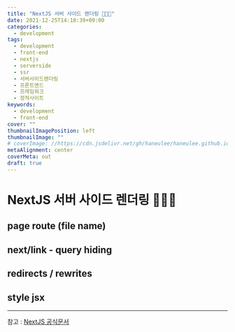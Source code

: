 ```yaml
---
title: "NextJS 서버 사이드 렌더링 👩🏻‍💻"
date: 2021-12-25T14:18:39+09:00
categories:
  - development
tags:
  - development
  - front-end
  - nextjs
  - serverside
  - ssr
  - 서버사이드렌더링
  - 프론트엔드
  - 프레임워크
  - 정적사이트
keywords:
  - development
  - front-end
cover: ""
thumbnailImagePosition: left
thumbnailImage: ""
# coverImage: //https://cdn.jsdelivr.net/gh/haneulee/haneulee.github.io/img/post/hugo/github-site.png
metaAlignment: center
coverMeta: out
draft: true
---
```


<!--toc-->

<!--adsense-->

# NextJS 서버 사이드 렌더링 👩🏻‍💻

## page route (file name)

## next/link - query hiding

## redirects / rewrites

## style jsx

---

참고 :
[NextJS 공식문서](https://nextjs.org/)
